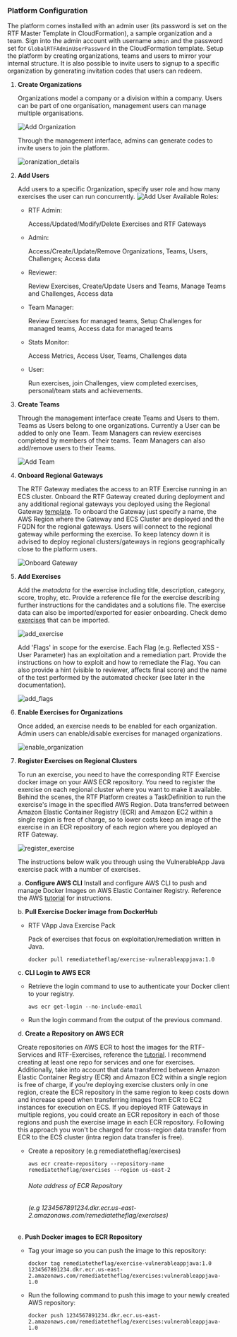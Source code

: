 ### Platform Configuration ###

The platform comes installed with an admin user (its password is set on the RTF Master Template in CloudFormation), a sample organization and a team. Sign into the admin account with username `admin` and the password set for `GlobalRTFAdminUserPassword` in the CloudFormation template. Setup the platform by creating organizations, teams and users to mirror your internal structure. It is also possible to invite users to signup to a specific organization by generating invitation codes that users can redeem.



1. **Create Organizations**

    Organizations model a company or a division within a company. Users can be part of one organisation, management users can manage multiple organisations.

    ![Add Organization](img/add_organization.png)

    

    Through the management interface, admins can generate codes to invite users to join the platform.

    ![oranization_details](img/organization_details.png)

    

2. **Add Users**

   Add users to a specific Organization, specify user role and how many exercises the user can run concurrently.
   ![Add User](img/add_user.png)
   Available Roles:

    - RTF Admin: 
      
      Access/Updated/Modify/Delete Exercises and RTF Gateways
    - Admin:
      
      Access/Create/Update/Remove Organizations, Teams, Users, Challenges; Access data 
    - Reviewer:
      
      Review Exercises, Create/Update Users and Teams, Manage Teams and Challenges, Access data 
    - Team Manager:
      
      Review Exercises for managed teams, Setup Challenges for managed teams, Access data for managed teams
    - Stats Monitor:
      
      Access Metrics, Access User, Teams, Challenges data
    - User:
      
      Run exercises, join Challenges, view completed exercises, personal/team stats and achievements.

3. **Create Teams**

    Through the management interface create Teams and Users to them. Teams as Users belong to one organizations. Currently a User can be added to only one Team. Team Managers can review exercises completed by members of their teams. Team Managers can also add/remove users to their Teams.

    ![Add Team](img/add_team.png)   

    

4. **Onboard Regional Gateways**

    The RTF Gateway mediates the access to an RTF Exercise running in an ECS cluster. Onboard the RTF Gateway created during deployment and any additional regional gateways you deployed using the Regional Gateway [template](https://s3-eu-west-1.amazonaws.com/rtf-public-templates/rtf-template-regional-gateway.yaml). To onboard the Gateway just specify a name, the AWS Region where the Gateway and ECS Cluster are deployed and the FQDN for the regional gateways. Users will connect to the regional gateway while performing the exercise. To keep latency down it is advised to deploy regional clusters/gateways in regions geographically close to the platform users.

    ![Onboard Gateway](img/onboard_gateway.png)

5. **Add Exercises**

    Add the *metadata* for the exercise including title, description, category, score, trophy, etc. Provide a reference file for the exercise describing further instructions for the candidates and a solutions file. The exercise data can also be imported/exported for easier onboarding. Check demo [exercises](https://github.com/sk4ddy/remediatetheflag/tree/master/RTF-ExerciseMetadata) that can be imported.

    ![add_exercise](img/add_exercise.png)

    

    Add 'Flags' in scope for the exercise. Each Flag (e.g. Reflected XSS - User Parameter) has an exploitation and a remediation part. Provide the instructions on how to exploit and how to remediate the Flag. You can also provide a hint (visible to reviewer, affects final score) and the name of the test performed by the automated checker (see later in the documentation).

    ![add_flags](img/add_flags.png)

    

6. **Enable Exercises for Organizations**

    Once added, an exercise needs to be enabled for each organization. Admin users can enable/disable exercises for managed organizations.

    ![enable_organization](img/enable_organization.png)

    

7. **Register Exercises on Regional Clusters**

    To run an exercise, you need to have the corresponding RTF Exercise docker image on your AWS ECR repository. You need to register the exercise on each regional cluster where you want to make it available. Behind the scenes, the RTF Platform creates a TaskDefinition  to run the exercise's image in the specified AWS Region. Data transferred between Amazon Elastic Container Registry (ECR) and Amazon EC2 within a single region is free of charge, so to lower costs keep an image of the exercise in an ECR repository of each region where you deployed an RTF Gateway.

    

    ![register_exercise](img/register_exercise.png)

    The instructions below walk you through using the VulnerableApp Java exercise pack with a number of exercises.

    a. **Configure AWS CLI**
        Install and configure AWS CLI to push and manage Docker Images on AWS Elastic Container Registry. Reference the AWS [tutorial](https://docs.aws.amazon.com/cli/latest/userguide/cli-chap-getting-started.html) for instructions.

    b. **Pull Exercise Docker image from DockerHub**

    - RTF VApp Java Exercise Pack

      Pack of exercises that focus on exploitation/remediation written in Java.

      ```
      docker pull remediatetheflag/exercise-vulnerableappjava:1.0
      ```

    c. **CLI Login to AWS ECR**

    - Retrieve the login command to use to authenticate your Docker client to your registry.

      ```
      aws ecr get-login --no-include-email
      ```

    - Run the login command from the output of the previous command.

    d. **Create a Repository on AWS ECR**

    Create repositories on AWS ECR to host the images for the RTF-Services and RTF-Exercises, reference the [tutorial](https://docs.aws.amazon.com/AmazonECR/latest/userguide/ECR_GetStarted.html). I recommend creating at least one repo for services and one for exercises. Additionally, take into account that data transferred between Amazon Elastic Container Registry (ECR) and Amazon EC2 within a single region is free of charge, if you're deploying exercise clusters only in one region, create the ECR repository in the same region to keep costs down and increase speed when transferring images from ECR to EC2 instances for execution on ECS.
    If you deployed RTF Gateways in multiple regions, you could create an ECR repository in each of those regions and push the exercise image in each ECR repository. Following this approach you won't be charged for cross-region data transfer from ECR to the ECS cluster (intra region data transfer is free).

    - Create a repository (e.g remediatetheflag/exercises)
      ```
      aws ecr create-repository --repository-name remediatetheflag/exercises --region us-east-2
      ```
      ###### Note address of ECR Repository 

      ###### (e.g 1234567891234.dkr.ecr.us-east-2.amazonaws.com/remediatetheflag/exercises)

    e. **Push Docker images to ECR Repository**

    - Tag your image so you can push the image to this repository:

      ```
      docker tag remediatetheflag/exercise-vulnerableappjava:1.0 1234567891234.dkr.ecr.us-east-2.amazonaws.com/remediatetheflag/exercises:vulnerableappjava-1.0
      ```

    - Run the following command to push this image to your newly created AWS repository:

      ```
      docker push 1234567891234.dkr.ecr.us-east-2.amazonaws.com/remediatetheflag/exercises:vulnerableappjava-1.0
      ```



